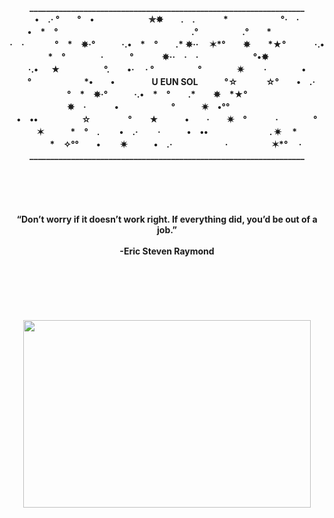 
<p align="center">
  <b> __________________________________________________________________<br>
    •　.·  °　　°　•　　　　  　&emsp;✯✸　　.　.　&emsp;　  *&emsp;　　　&emsp;　°·&emsp;·<br>　
•　*　°　　　　&emsp;　　　　　  　　　&emsp;　.°　&emsp;　　　.°&emsp;　*　   　　　&emsp;　<br>
·　·   &emsp; 　　°　*&emsp;✵·°　&emsp;　·.•　*　°　&emsp;.*  ✵··    &emsp;✶*°　&emsp;✵　&emsp;*★°　    　　·.•　<br>
*　°　&emsp;　　·　　　°　  &emsp;　✵··　·　·　&emsp;  　　&emsp;　°•✸　&emsp;　　<br>
·.• &emsp; ★　　　　　°.&emsp;　•·  　·  °　&emsp;　&emsp;　°　　　　✷  　　·　&emsp;&emsp;　•　　　　<br>
　°　　　　　　*•　&emsp;•　  　　　U EUN SOL&emsp;　　°☆&emsp;  　&emsp;☆°　　•　.·　<br>
　　°　*&emsp;✵·°　&emsp;　·.•　*　°　&emsp;.*　&emsp;✵　*★°　  　　&emsp;　<br>
&emsp;✵　·　　  　•　　　　　　°　&emsp;　✷&emsp;•°°　&emsp;　  　&emsp;　　　　　　　<br>
•　••　　　　　☆&emsp;　  　　°　　★　　&emsp;•　　·　&emsp;✷&emsp;°　  　&emsp;·　　　　°　　　<br>
　✶　　　*　°　.&emsp;　 •　.· 　&emsp;·　　　•　••&emsp;　　　&emsp;　　.  ✷  　*&emsp;　　<br>
　　　*　✧°°&emsp;　•　　  ✷　　　•　.·　　　　　　·　　&emsp;　&emsp;✶*°　  ·&emsp;<br>
  <b> __________________________________________________________________<br><br><br><br><br><br>
  <b>“Don’t worry if it doesn’t work right. If everything did, you’d be out of a job.”<br><br>
  <b>-Eric Steven Raymond<br><br><br><br><br><br><br>
  <img width="460" height="300" src= https://user-images.githubusercontent.com/66423580/99405968-b1050f80-2930-11eb-9b49-7e108e5bb1e4.png>
  <br><br>

</p>
<!---  <b>&emsp;&emsp;&emsp;&emsp;&emsp;&emsp;&emsp;&emsp;&emsp;&emsp;&emsp;&emsp;&emsp;&emsp;&emsp;&emsp;&emsp;&emsp;&emsp;❅&emsp;&emsp;&emsp;&emsp;&emsp;&emsp;&emsp;&emsp;&emsp;&emsp;&emsp;&emsp;&emsp;&emsp;&emsp;&emsp;&emsp;&emsp;❅&emsp;&emsp;&emsp;&emsp;&emsp;&emsp;&emsp;&emsp;&emsp;&emsp;&emsp;&emsp; <br><br>
  <b>&emsp;&emsp;&emsp;&emsp;&emsp;&emsp;&emsp;&emsp;&emsp;&emsp;&emsp;&emsp;✧&emsp;&emsp;&emsp;&emsp;&emsp;&emsp;&emsp;&emsp;&emsp;&emsp;&emsp;&emsp;&emsp;&emsp;&emsp;<br>
  <b>✦&emsp;&emsp;&emsp;&emsp;&emsp;&emsp;&emsp;&emsp;&emsp;&emsp;&emsp;&emsp;&emsp;&emsp;&emsp;&emsp;&emsp;&emsp;&emsp;&emsp;&emsp;&emsp;&emsp;&emsp;&emsp;&emsp;✧&emsp; &emsp;&emsp;&emsp;&emsp;&emsp;<br>
  <b>&emsp;&emsp;&emsp;&emsp;&emsp;&emsp;&emsp;&emsp;&emsp;&emsp;&emsp;&emsp;&emsp;&emsp;✦&emsp;&emsp;&emsp;&emsp;&emsp;&emsp;&emsp;&emsp;&emsp;&emsp;&emsp;&emsp;&emsp;&emsp;&emsp;&emsp;&emsp;&emsp;&emsp;&emsp;✧&emsp;&emsp;<br>
  <b> U&emsp;EUN&emsp;SOL</b><br>
  <b>✧&emsp;&emsp;&emsp;&emsp;&emsp;&emsp;&emsp;&emsp;&emsp;&emsp;&emsp;&emsp;&emsp;&emsp;✧&emsp;&emsp;&emsp;&emsp;&emsp;&emsp;&emsp;&emsp;&emsp;&emsp;&emsp;<br>
  <b>&emsp;&emsp;&emsp;&emsp;&emsp;&emsp;&emsp;&emsp;&emsp;✧&emsp;&emsp;&emsp;&emsp;&emsp;&emsp;&emsp;&emsp;&emsp;&emsp;&emsp;&emsp;&emsp;&emsp;✧&emsp;&emsp;&emsp;&emsp;&emsp;&emsp;&emsp;&emsp;&emsp;&emsp;&emsp;<br>
 <b>&emsp;&emsp;&emsp;✧&emsp;&emsp;&emsp;&emsp;&emsp;&emsp;&emsp;&emsp;&emsp;&emsp;&emsp;&emsp;&emsp;&emsp;&emsp;&emsp;✧&emsp;&emsp;&emsp;&emsp;&emsp;&emsp;&emsp;&emsp;&emsp;&emsp;&emsp;&emsp;&emsp;&emsp;&emsp;✦&emsp;&emsp;&emsp;<br>
  <b>&emsp;&emsp;&emsp;&emsp;&emsp;&emsp;&emsp;&emsp;&emsp;&emsp;&emsp;&emsp;&emsp;&emsp;✧&emsp;&emsp;&emsp;&emsp;&emsp;&emsp;&emsp;&emsp;&emsp;&emsp;&emsp;&emsp;&emsp;&emsp;&emsp;&emsp;✦&emsp;&emsp;&emsp;&emsp;&emsp;&emsp;&emsp;&emsp;&emsp;&emsp;<br>-->
<!--
°　　°　•　　　　　&emsp;✯✸　　.　.　&emsp;　*&emsp;　　　&emsp;　°·&emsp;·<br>　
　　　　&emsp;　　　　　　　　&emsp;　.°　&emsp;　　　.°&emsp;　*　　　　&emsp;　<br>
*　°　&emsp;　　·　　　°　&emsp;　✵··　·　·　&emsp;　　&emsp;　°•✸　&emsp;　　<br>
★　　　　　°.&emsp;　•·　　&emsp;　&emsp;　　　　　✷　　·　&emsp;&emsp;　•　　　　<br>
　°　　　　　　*•　&emsp;•　　　　&emsp;　　°☆&emsp;　&emsp;☆°　　•　.·　<br>
　　°　*&emsp;✵·°　&emsp;　·.•　*　°　&emsp;.*　&emsp;✵　*★°　　　&emsp;　<br>
&emsp;✵　·　　　•　　　　　　°　&emsp;　✷&emsp;•°°　&emsp;　　&emsp;　　　　　　　<br>
　　　　　☆&emsp;　　　　　★　　&emsp;•　　·　&emsp;&emsp;°　　&emsp;·　　　　　　　<br>
　✶　　　*　°　.&emsp;　　&emsp;·　　　•　••&emsp;　　　&emsp;　　.　*&emsp;　　<br>
　　　*　✧°°&emsp;　•　　　　　　　　　　　·　　&emsp;　&emsp;✶*°　·&emsp;<br>


<b>https://github-readme-stats.vercel.app/api?username=YuEunSol&show_icons=true&theme=graywhite</b><br>

-->

<!--
**YuEunsol/YuEunSol** is a ✨ _special_ ✨ repository because its `README.md` (this file) appears on your GitHub profile.

Here are some ideas to get you started:

- 🔭 I’m currently working on ...
- 🌱 I’m currently learning ...
- 👯 I’m looking to collaborate on ...
- 🤔 I’m looking for help with ...
- 💬 Ask me about ...
- 📫 How to reach me: ...
- 😄 Pronouns: ...
- ⚡ Fun fact: ...
-->
